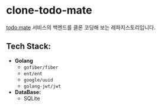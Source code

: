 # clone-todo-mate
[todo mate](https://www.todomate.net/#/) 서비스의 백엔드를 클론 코딩해 보는 레파지스토리입니다.

## Tech Stack:
- **Golang**
  - `gofiber/fiber`
  - `ent/ent`
  - `google/uuid`
  - `golang-jwt/jwt`
- **DataBase:**
  - SQLite